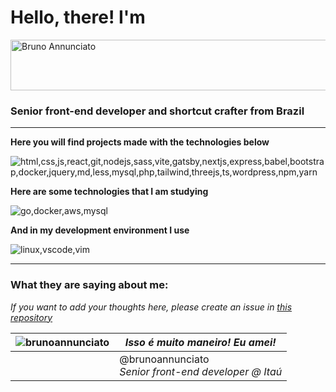 
# Hello, there! I'm

<img  width="717"  height="81"  alt="Bruno Annunciato"  src="https://github.com/user-attachments/assets/26bb5e4d-d6b4-498e-9eaa-d0d67ef2dd43" />

### Senior front-end developer and shortcut crafter from Brazil

---

**Here you will find projects made with the technologies below**

![html,css,js,react,git,nodejs,sass,vite,gatsby,nextjs,express,babel,bootstrap,docker,jquery,md,less,mysql,php,tailwind,threejs,ts,wordpress,npm,yarn](https://skillicons.dev/icons?i=html,css,js,ts,react,git,nodejs,sass,vite,gatsby,nextjs,express,babel,bootstrap,docker,jest,jquery,md,less,mysql,php,tailwind,threejs,wordpress,npm,yarn)


**Here are some technologies that I am studying**

![go,docker,aws,mysql](https://skillicons.dev/icons?i=go,docker,aws,mysql)

**And in my development environment I use**

![linux,vscode,vim](https://skillicons.dev/icons?i=linux,vscode,vim)

---
### What they are saying about me:
*If you want to add your thoughts here, please create an issue in [this repository](https://github.com/brunoannunciato/brunoannunciato)* <br>

|![brunoannunciato](https://avatars.githubusercontent.com/u/26882104?v=4&s=48)  |*Isso é muito maneiro! Eu amei!* |
|--|--|
|  | @brunoannunciato <br> *Senior front-end developer @ Itaú* | 

